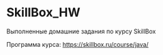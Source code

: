 # SkillBox_HW
Выполненные домашние задания по курсу SkillBox

Программа курса: https://skillbox.ru/course/java/
